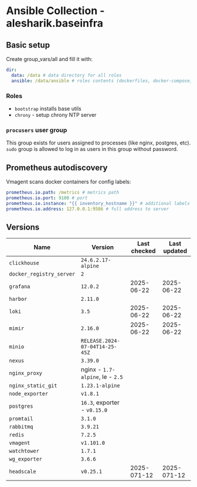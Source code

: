 # Ansible Collection - alesharik.baseinfra

## Basic setup
Create group_vars/all and fill it with:
```yaml
dir:
  data: /data # data directory for all roles
  ansible: /data/ansible # roles contents (dockerfiles, docker-compose, configs, etc)
```

### Roles
- `bootstrap` installs base utils
- `chrony` - setup chrony NTP server

### `procusers` user group
This group exists for users assigned to processes (like nginx, postgres, etc).
`sudo` group is allowed to log in as users in this group without password.

## Prometheus autodiscovery
Vmagent scans docker containers for config labels:
```yaml
prometheus.io.path: /metrics # metrics path
prometheus.io.port: 9100 # port
prometheus.io.instance: "{{ inventory_hostname }}" # additional labels
prometheus.io.address: 127.0.0.1:9586 # full address to server
```

## Versions

| Name                     | Version                          | Last checked | Last updated |
|--------------------------|----------------------------------|--------------|--------------|
| `clickhouse`             | `24.6.2.17-alpine`               |              |              |
| `docker_registry_server` | `2`                              |              |              |
| `grafana`                | `12.0.2`                         | 2025-06-22   | 2025-06-22   |
| `harbor`                 | `2.11.0`                         |              |              |
| `loki`                   | `3.5`                            | 2025-06-22   | 2025-06-22   |
| `mimir`                  | `2.16.0`                         | 2025-06-22   | 2025-06-22   |
| `minio`                  | `RELEASE.2024-07-04T14-25-45Z`   |              |              |
| `nexus`                  | `3.39.0`                         |              |              |
| `nginx_proxy`            | nginx - `1.7-alpine`, le - `2.5` |              |              |
| `nginx_static_git`       | `1.23.1-alpine`                  |              |              |
| `node_exporter`          | `v1.8.1`                         |              |              |
| `postgres`               | `16.3`, exporter - `v0.15.0`     |              |              |
| `promtail`               | `3.1.0`                          |              |              |
| `rabbitmq`               | `3.9.21`                         |              |              |
| `redis`                  | `7.2.5`                          |              |              |
| `vmagent`                | `v1.101.0`                       |              |              |
| `watchtower`             | `1.7.1`                          |              |              |
| `wg_exporter`            | `3.6.6`                          |              |              |
| `headscale`              | `v0.25.1`                        | 2025-071-12  | 2025-071-12  |
